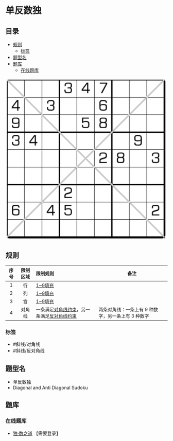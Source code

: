 # 单反数独
<!-- START doctoc generated TOC please keep comment here to allow auto update -->
<!-- DON'T EDIT THIS SECTION, INSTEAD RE-RUN doctoc TO UPDATE -->
## 目录

- [规则](#%E8%A7%84%E5%88%99)
  - [标签](#%E6%A0%87%E7%AD%BE)
- [题型名](#%E9%A2%98%E5%9E%8B%E5%90%8D)
- [题库](#%E9%A2%98%E5%BA%93)
  - [在线题库](#%E5%9C%A8%E7%BA%BF%E9%A2%98%E5%BA%93)

<!-- END doctoc generated TOC please keep comment here to allow auto update -->

![题](../../../../images/sudoku/单反数独.png)

## 规则

<!-- markdownlint-disable MD013 -->
| 序号  | 限制区域 | 限制规则                      | 备注                           |
|:---:|:----:|:--------------------------|------------------------------|
|  1  |  行   | [1~9填充]                   |                              |
|  2  |  列   | [1~9填充]                   |                              |
|  3  |  宫   | [1~9填充]                   |                              |
|  4  | 对角线  | 一条满足[对角线约束]，另一条满足[反对角线约束] | 两条对角线：一条上有 9 种数字，另一条上有 3 种数字 |
<!-- markdownlint-enable MD013 -->

### 标签

- #斜线/对角线
- #斜线/反对角线

## 题型名

- 单反数独
- Diagonal and Anti Diagonal Sudoku

## 题库

### 在线题库

- [独·数之道](http://www.sudokufans.org.cn/lx/game.index.php?type=fx2) 【需要登录】

[1~9填充]: ../../../../rules/rules.md#1to9填充

[对角线约束]: ../../../../rules/rules.md#对角线约束

[反对角线约束]: ../../../../rules/rules.md#反对角线约束
